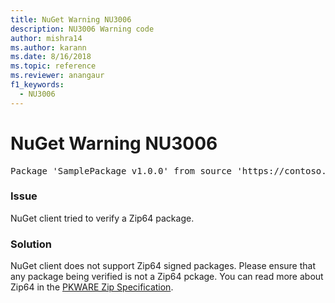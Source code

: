 ```yaml
---
title: NuGet Warning NU3006
description: NU3006 Warning code
author: mishra14
ms.author: karann
ms.date: 8/16/2018
ms.topic: reference
ms.reviewer: anangaur
f1_keywords: 
  - NU3006
---
```


# NuGet Warning NU3006

<pre>Package 'SamplePackage v1.0.0' from source 'https://contoso.com/index.json': Signed Zip64 packages are not supported.</pre>

### Issue

NuGet client tried to verify a Zip64 package.


### Solution

NuGet client does not support Zip64 signed packages. Please ensure that any package being verified is not a Zip64 pckage. You can read more about Zip64 in the [PKWARE Zip Specification](https://pkware.cachefly.net/webdocs/casestudies/APPNOTE.TXT).


